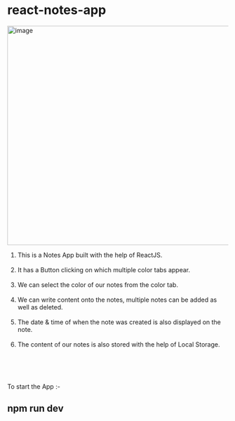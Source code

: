 # react-notes-app

<img width="800" height="500" alt="image" src="https://user-images.githubusercontent.com/78311368/197450085-b22d0525-8379-4d34-af35-41d05bacd0e5.PNG">

1) This is a Notes App built with the help of ReactJS.
<br><br>
2) It has a Button clicking on which multiple color tabs appear.
<br><br>
3) We can select the color of our notes from the color tab. 
<br><br>
4) We can write content onto the notes, multiple notes can be added as well as deleted.
<br><br>
5) The date & time of when the note was created is also displayed on the note.
<br><br>
6) The content of our notes is also stored with the help of Local Storage.

<br><br><br>

To start the App :- 
## npm run dev
